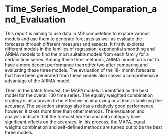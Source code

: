 # Time_Series_Model_Comparation_and_Evaluation

This report is aiming to use data in M3-competetion to explore various models and use them 
to generate forecasts as well as evaluate the forecasts through different measures and aspects. 
It firstly explores different models in the families of regression, exponential smoothing and 
ARIMA models to find the most suitable models from each family for a certain time series. 
Among these three methods, ARIMA model turns out to have a more decent performance
than other two after comparing and evaluating these three models. The evaluation of the 18-
month forecasts that have been generated from these models also shows a comprehensive 
advantage of the ARIMA model.

Then, in the batch forecast, the MAPA models is identified as the best model for the overall
130 time series. The equally weighted combination strategy is also proven to be effective on 
improving or at least stabilizing the accuracy. The selection strategy also has a relatively
good performance, however, it takes more time than other methods. The evaluation and 
analysis indicate that the forecast horizon and data category have significant effects on the 
accuracy. In this process, the MAPA, equal weights combination and self-defined methods 
are turned out to be the best three models.
